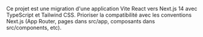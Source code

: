 <!-- Use this file to provide workspace-specific custom instructions to Copilot. For more details, visit https://code.visualstudio.com/docs/copilot/copilot-customization#_use-a-githubcopilotinstructionsmd-file -->

Ce projet est une migration d'une application Vite React vers Next.js 14 avec TypeScript et Tailwind CSS. Prioriser la compatibilité avec les conventions Next.js (App Router, pages dans src/app, composants dans src/components, etc).
